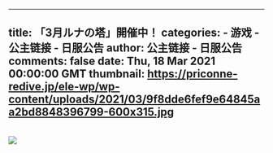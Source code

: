 
---
title: 「3月ルナの塔」開催中！
categories: 
    - 游戏
    - 公主链接 - 日服公告
author: 公主链接 - 日服公告
comments: false
date: Thu, 18 Mar 2021 00:00:00 GMT
thumbnail: https://priconne-redive.jp/ele-wp/wp-content/uploads/2021/03/9f8dde6fef9e64845aa2bd8848396799-600x315.jpg
---

<div>   
<br><img src="https://priconne-redive.jp/ele-wp/wp-content/uploads/2021/03/9f8dde6fef9e64845aa2bd8848396799-600x315.jpg" referrerpolicy="no-referrer">  
</div>
            